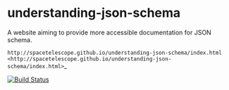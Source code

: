 understanding-json-schema
=========================

A website aiming to provide more accessible documentation for JSON schema.

`http://spacetelescope.github.io/understanding-json-schema/index.html <http://spacetelescope.github.io/understanding-json-schema/index.html>`_

[![Build Status](https://travis-ci.org/spacetelescope/understanding-json-schema.png)](https://travis-ci.org/spacetelescope/understanding-json-schema)